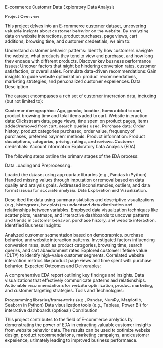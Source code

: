 E-commerce Customer Data Exploratory Data Analysis

Project Overview

This project delves into an E-commerce customer dataset, uncovering valuable insights about customer behavior on the website. By analyzing data on website interactions, product purchases, page views, cart additions, browsing time, and customer credentials, we aim to:

Understand customer behavior patterns: Identify how customers navigate the website, what products they tend to view and purchase, and how long they engage with different products.
Discover key business performance issues: Uncover factors that might be hindering conversion rates, customer satisfaction, or overall sales.
Formulate data-driven recommendations: Gain insights to guide website optimization, product recommendations, marketing strategies, and personalized customer experiences.
Data Description

The dataset encompasses a rich set of customer interaction data, including (but not limited to):

Customer demographics: Age, gender, location, Items added to cart, product browsing time and total items aded to cart.
Website interaction data: Clickstream data, page views, time spent on product pages, items added/removed from cart, search queries used.
Purchase data: Order history, product categories purchased, order value, frequency of purchases, preferred payment methods.
Product information: Product descriptions, categories, pricing, ratings, and reviews.
Customer credentials: Account information 
Exploratory Data Analysis (EDA)

The following steps outline the primary stages of the EDA process:

Data Loading and Preprocessing:

Loaded the dataset using appropriate libraries (e.g., Pandas in Python).
Handled missing values through imputation or removal based on data quality and analysis goals.
Addressed inconsistencies, outliers, and data format issues for accurate analysis.
Data Exploration and Visualization:

Described the data using summary statistics and descriptive visualizations (e.g., histograms, box plots) to understand data distribution and relationships between variables.
Employed data visualization techniques like scatter plots, heatmaps, and interactive dashboards to uncover patterns and trends in customer behavior, purchase history, and website interaction.
Identified Business Insights:

Analyzed customer segmentation based on demographics, purchase behavior, and website interaction patterns.
Investigated factors influencing conversion rates, such as product categories, browsing time, search queries, and cart abandonment rates.
Explored customer lifetime value (CLTV) to identify high-value customer segments.
Correlated website interaction metrics like product page views and time spent with purchase behavior.
Expected Outcomes and Deliverables:

A comprehensive EDA report outlining key findings and insights.
Data visualizations that effectively communicate patterns and relationships.
Actionable recommendations for website optimization, product marketing, and customer targeting strategies.
Tools and Technologies:

Programming libraries/frameworks (e.g., Pandas, NumPy, Matplotlib, Seaborn in Python)
Data visualization tools (e.g., Tableau, Power BI) for interactive dashboards (optional)
Contribution

This project contributes to the field of E-commerce analytics by demonstrating the power of EDA in extracting valuable customer insights from website behavior data. The results can be used to optimize website design, product recommendations, marketing campaigns, and customer experience, ultimately leading to improved business performance.

 
